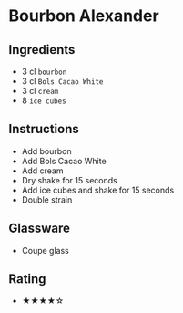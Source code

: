# Bourbon Alexander

## Ingredients
- 3 cl `bourbon`
- 3 cl `Bols Cacao White`
- 3 cl `cream`
- 8 `ice cubes`

## Instructions
- Add bourbon
- Add Bols Cacao White
- Add cream
- Dry shake for 15 seconds
- Add ice cubes and shake for 15 seconds
- Double strain

## Glassware
- Coupe glass

## Rating
- ★★★★☆